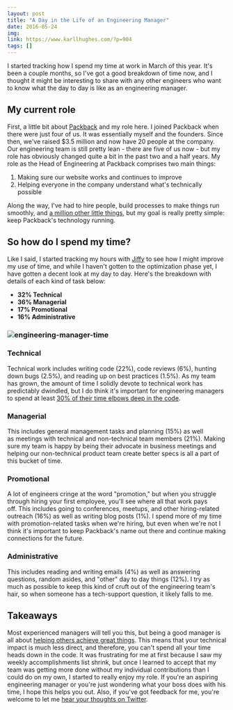 ```yaml
---
layout: post
title: "A Day in the Life of an Engineering Manager"
date: 2016-05-24
img: 
link: https://www.karllhughes.com/?p=904
tags: []
---
```

I started tracking how I spend my time at work in March of this year. It's been a couple months, so I've got a good breakdown of time now, and I thought it might be interesting to share with any other engineers who want to know what the day to day is like as an engineering manager.

## My current role

First, a little bit about [Packback](https://www.packback.co/) and my role here. I joined Packback when there were just four of us. It was essentially myself and the founders. Since then, we've raised $3.5 million and now have 20 people at the company. Our engineering team is still pretty lean - there are five of us now - but my role has obviously changed quite a bit in the past two and a half years. My role as the Head of Engineering at Packback comprises two main things:

1.  Making sure our website works and continues to improve
2.  Helping everyone in the company understand what's technically possible

Along the way, I've had to hire people, build processes to make things run smoothly, and [a million other little things](https://www.karllhughes.com/2015/roles-of-startup-cto/), but my goal is really pretty simple: keep Packback's technology running.

## So how do I spend my time?

Like I said, I started tracking my hours with [Jiffy](https://jiffy.nu/) to see how I might improve my use of time, and while I haven't gotten to the optimization phase yet, I have gotten a decent look at my day to day. Here's the breakdown with details of each kind of task below:

*   **32% Technical**
*   **36% Managerial**
*   **17% Promotional**
*   **16% Administrative**

### ![engineering-manager-time](https://i.imgur.com/Tx9pTaz.png)

### Technical

Technical work includes writing code (22%), code reviews (6%), hunting down bugs (2.5%), and reading up on best practices (1.5%). As my team has grown, the amount of time I solidly devote to technical work has predictably dwindled, but I do think it's important for engineering managers to spend at least [30% of their time elbows deep in the code](http://www.drdobbs.com/architecture-and-design/engineering-managers-should-code-30-of-t/240165174).

### Managerial

This includes general management tasks and planning (15%) as well as meetings with technical and non-technical team members (21%). Making sure my team is happy by being their advocate in business meetings and helping our non-technical product team create better specs is all a part of this bucket of time.

### Promotional

A lot of engineers cringe at the word "promotion," but when you struggle through hiring your first employee, you'll see where all that work pays off. This includes going to conferences, meetups, and other hiring-related outreach (16%) as well as writing blog posts (1%). I spend more of my time with promotion-related tasks when we're hiring, but even when we're not I think it's important to keep Packback's name out there and continue making connections for the future.

### Administrative

This includes reading and writing emails (4%) as well as answering questions, random asides, and "other" day to day things (12%). I try as much as possible to keep this kind of cruft out of the engineering team's hair, so when someone has a tech-support question, it likely falls to me.

## Takeaways

Most experienced managers will tell you this, but being a good manager is all about [helping others achieve great things](http://www.jrothman.com/articles/1999/01/successful-engineering-management-7-lessons-learned/). This means that your technical impact is much less direct, and therefore, you can't spend all your time heads down in the code. It was frustrating for me at first because I saw my weekly accomplishments list shrink, but once I learned to accept that my team was getting more done without my individual contributions than I could do on my own, I started to really enjoy my role. If you're an aspiring engineering manager or you're just wondering what your boss does with his time, I hope this helps you out. Also, if you've got feedback for me, you're welcome to let me [hear your thoughts on Twitter](https://twitter.com/KarlLHughes).
